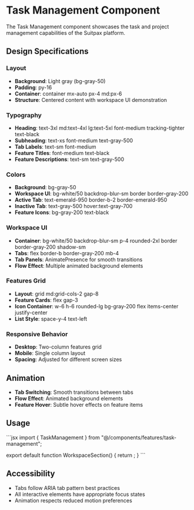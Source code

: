 # Task Management Component

The Task Management component showcases the task and project management capabilities of the Suitpax platform.

## Design Specifications

### Layout
- **Background**: Light gray (bg-gray-50)
- **Padding**: py-16
- **Container**: container mx-auto px-4 md:px-6
- **Structure**: Centered content with workspace UI demonstration

### Typography
- **Heading**: text-3xl md:text-4xl lg:text-5xl font-medium tracking-tighter text-black
- **Subheading**: text-xs font-medium text-gray-500
- **Tab Labels**: text-sm font-medium
- **Feature Titles**: font-medium text-black
- **Feature Descriptions**: text-sm text-gray-500

### Colors
- **Background**: bg-gray-50
- **Workspace UI**: bg-white/50 backdrop-blur-sm border border-gray-200
- **Active Tab**: text-emerald-950 border-b-2 border-emerald-950
- **Inactive Tab**: text-gray-500 hover:text-gray-700
- **Feature Icons**: bg-gray-200 text-black

### Workspace UI
- **Container**: bg-white/50 backdrop-blur-sm p-4 rounded-2xl border border-gray-200 shadow-sm
- **Tabs**: flex border-b border-gray-200 mb-4
- **Tab Panels**: AnimatePresence for smooth transitions
- **Flow Effect**: Multiple animated background elements

### Features Grid
- **Layout**: grid md:grid-cols-2 gap-8
- **Feature Cards**: flex gap-3
- **Icon Container**: w-6 h-6 rounded-lg bg-gray-200 flex items-center justify-center
- **List Style**: space-y-4 text-left

### Responsive Behavior
- **Desktop**: Two-column features grid
- **Mobile**: Single column layout
- **Spacing**: Adjusted for different screen sizes

## Animation
- **Tab Switching**: Smooth transitions between tabs
- **Flow Effect**: Animated background elements
- **Feature Hover**: Subtle hover effects on feature items

## Usage

\`\`\`jsx
import { TaskManagement } from "@/components/features/task-management";

export default function WorkspaceSection() {
  return <TaskManagement />;
}
\`\`\`

## Accessibility
- Tabs follow ARIA tab pattern best practices
- All interactive elements have appropriate focus states
- Animation respects reduced motion preferences
